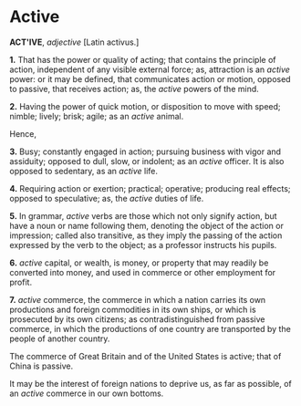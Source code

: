 # Active

**ACT'IVE**, _adjective_ \[Latin activus.\]

**1.** That has the power or quality of acting; that contains the principle of action, independent of any visible external force; as, attraction is an _active_ power: or it may be defined, that communicates action or motion, opposed to passive, that receives action; as, the _active_ powers of the mind.

**2.** Having the power of quick motion, or disposition to move with speed; nimble; lively; brisk; agile; as an _active_ animal.

Hence,

**3.** Busy; constantly engaged in action; pursuing business with vigor and assiduity; opposed to dull, slow, or indolent; as an _active_ officer. It is also opposed to sedentary, as an _active_ life.

**4.** Requiring action or exertion; practical; operative; producing real effects; opposed to speculative; as, the _active_ duties of life.

**5.** In grammar, _active_ verbs are those which not only signify action, but have a noun or name following them, denoting the object of the action or impression; called also transitive, as they imply the passing of the action expressed by the verb to the object; as a professor instructs his pupils.

**6.** _active_ capital, or wealth, is money, or property that may readily be converted into money, and used in commerce or other employment for profit.

**7.** _active_ commerce, the commerce in which a nation carries its own productions and foreign commodities in its own ships, or which is prosecuted by its own citizens; as contradistinguished from passive commerce, in which the productions of one country are transported by the people of another country.

The commerce of Great Britain and of the United States is active; that of China is passive.

It may be the interest of foreign nations to deprive us, as far as possible, of an _active_ commerce in our own bottoms.